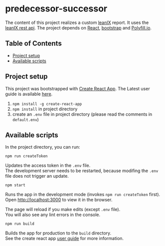 # predecessor-successor
 
The content of this project realizes a custom [leanIX](https://www.leanix.net/) report. It uses the [leanIX rest api](https://dev.leanix.net/docs/api-overview). The project depends on [React](https://facebook.github.io/react/), [bootstrap](http://getbootstrap.com/) and [Polyfill.io](https://polyfill.io/v2/docs/).
 
## Table of Contents
 
- [Project setup](#project-setup)
- [Available scripts](#available-scripts)
 
## Project setup
 
This project was bootstrapped with [Create React App](https://github.com/facebookincubator/create-react-app). The Latest user guide is available [here](https://github.com/facebookincubator/create-react-app/blob/master/packages/react-scripts/template/README.md).
 
1. `npm install -g create-react-app`
1. `npm install` in project directory
1. create an `.env` file in project directory (please read the comments in `default.env`)
 
## Available scripts
 
In the project directory, you can run:
 
`npm run createToken`
 
Updates the access token in the `.env` file.<br/>
The development server needs to be restarted, because modifing the `.env` file does not trigger an update.
 
`npm start`
 
Runs the app in the development mode (invokes `npm run createToken` first).<br>
Open [http://localhost:3000](http://localhost:3000) to view it in the browser.
 
The page will reload if you make edits (except `.env` file).<br>
You will also see any lint errors in the console.
 
`npm run build`
 
Builds the app for production to the `build` directory.<br>
See the create react app [user guide](https://github.com/facebookincubator/create-react-app/blob/master/packages/react-scripts/template/README.md) for more information.
